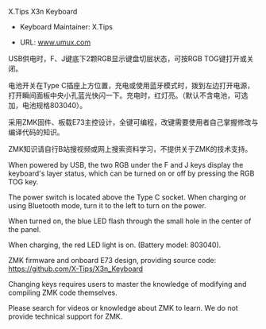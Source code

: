 X.Tips X3n Keyboard


* Keyboard Maintainer: X.Tips
 
* URL: www.umux.com

USB供电时，F、J键底下2颗RGB显示键盘切层状态，可按RGB TOG键打开或关闭。

电池开关在Type C插座上方位置，充电或使用蓝牙模式时，拨到左边打开电源，打开瞬间面板中央小孔蓝光快闪一下。充电时，红灯亮。（默认不含电池，可选加，电池规格803040）。

采用ZMK固件、板载E73主控设计，全键可编程，改键需要使用者自己掌握修改与编译代码的知识。

ZMK知识请自行B站搜视频或网上搜索资料学习，不提供关于ZMK的技术支持。


When powered by USB, the two RGB under the F and J keys display the keyboard's layer status, which can be turned on or off by pressing the RGB TOG key.

The power switch is located above the Type C socket. When charging or using Bluetooth mode, turn it to the left to turn on the power. 

When turned on, the blue LED flash through the small hole in the center of the panel. 

When charging, the red LED light is on. (Battery model: 803040).

ZMK firmware and onboard E73 design, providing source code: https://github.com/X-Tips/X3n_Keyboard

Changing keys requires users to master the knowledge of modifying and compiling ZMK code themselves. 

Please search for videos or knowledge about ZMK to learn. We do not provide technical support for ZMK.

